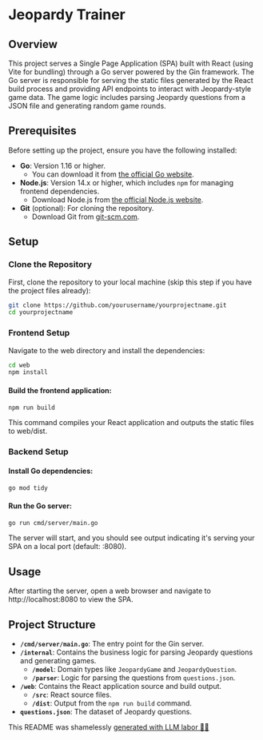 # Jeopardy Trainer

## Overview

This project serves a Single Page Application (SPA) built with React (using Vite for bundling) through a Go server powered by the Gin framework. The Go server is responsible for serving the static files generated by the React build process and providing API endpoints to interact with Jeopardy-style game data. The game logic includes parsing Jeopardy questions from a JSON file and generating random game rounds.

## Prerequisites

Before setting up the project, ensure you have the following installed:

- **Go**: Version 1.16 or higher.
  - You can download it from [the official Go website](https://golang.org/dl/).
- **Node.js**: Version 14.x or higher, which includes `npm` for managing frontend dependencies.
  - Download Node.js from [the official Node.js website](https://nodejs.org/).
- **Git** (optional): For cloning the repository.
  - Download Git from [git-scm.com](https://git-scm.com/).

## Setup

### Clone the Repository

First, clone the repository to your local machine (skip this step if you have the project files already):

```bash
git clone https://github.com/yourusername/yourprojectname.git
cd yourprojectname
```

### Frontend Setup

Navigate to the web directory and install the dependencies:

```bash
cd web
npm install
```

#### Build the frontend application:

```bash
npm run build
```

This command compiles your React application and outputs the static files to web/dist.

### Backend Setup

#### Install Go dependencies:

```bash
go mod tidy
```

#### Run the Go server:

```bash
go run cmd/server/main.go
```

The server will start, and you should see output indicating it's serving your SPA on a local port (default: :8080).

## Usage

After starting the server, open a web browser and navigate to http://localhost:8080 to view the SPA.

## Project Structure

- **`/cmd/server/main.go`**: The entry point for the Gin server.
- **`/internal`**: Contains the business logic for parsing Jeopardy questions and generating games.
  - **`/model`**: Domain types like `JeopardyGame` and `JeopardyQuestion`.
  - **`/parser`**: Logic for parsing the questions from `questions.json`.
- **`/web`**: Contains the React application source and build output.
  - **`/src`**: React source files.
  - **`/dist`**: Output from the `npm run build` command.
- **`questions.json`**: The dataset of Jeopardy questions.

This README was shamelessly [generated with LLM labor 💪🤖](https://github.com/chancehl/gpt-readme)

